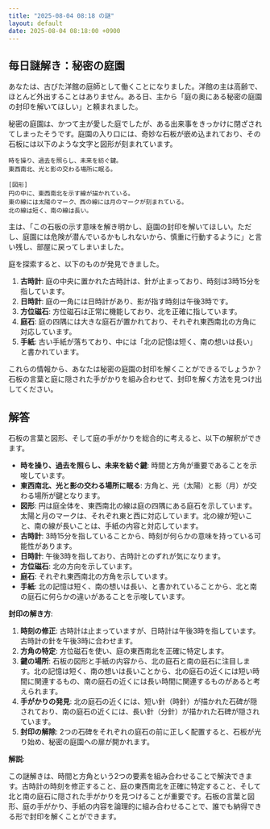 ```yaml
---
title: "2025-08-04 08:18 の謎"
layout: default
date: 2025-08-04 08:18:00 +0900
---
```

## 毎日謎解き：秘密の庭園

あなたは、古びた洋館の庭師として働くことになりました。洋館の主は高齢で、ほとんど外出することはありません。ある日、主から「庭の奥にある秘密の庭園の封印を解いてほしい」と頼まれました。

秘密の庭園は、かつて主が愛した庭でしたが、ある出来事をきっかけに閉ざされてしまったそうです。庭園の入り口には、奇妙な石板が嵌め込まれており、その石板には以下のような文字と図形が刻まれています。

```
時を操り、過去を照らし、未来を紡ぐ鍵。
東西南北、光と影の交わる場所に眠る。

[図形]
円の中に、東西南北を示す線が描かれている。
東の線には太陽のマーク、西の線には月のマークが刻まれている。
北の線は短く、南の線は長い。
```

主は、「この石板の示す意味を解き明かし、庭園の封印を解いてほしい。ただし、庭園には危険が潜んでいるかもしれないから、慎重に行動するように」と言い残し、部屋に戻ってしまいました。

庭を探索すると、以下のものが発見できました。

1.  **古時計**: 庭の中央に置かれた古時計は、針が止まっており、時刻は3時15分を指しています。
2.  **日時計**: 庭の一角には日時計があり、影が指す時刻は午後3時です。
3.  **方位磁石**: 方位磁石は正常に機能しており、北を正確に指しています。
4.  **庭石**: 庭の四隅には大きな庭石が置かれており、それぞれ東西南北の方角に対応しています。
5.  **手紙**: 古い手紙が落ちており、中には「北の記憶は短く、南の想いは長い」と書かれています。

これらの情報から、あなたは秘密の庭園の封印を解くことができるでしょうか？石板の言葉と庭に隠された手がかりを組み合わせて、封印を解く方法を見つけ出してください。

## 解答

石板の言葉と図形、そして庭の手がかりを総合的に考えると、以下の解釈ができます。

*   **時を操り、過去を照らし、未来を紡ぐ鍵**: 時間と方角が重要であることを示唆しています。
*   **東西南北、光と影の交わる場所に眠る**: 方角と、光（太陽）と影（月）が交わる場所が鍵となります。
*   **図形**: 円は庭全体を、東西南北の線は庭の四隅にある庭石を示しています。太陽と月のマークは、それぞれ東と西に対応しています。北の線が短いこと、南の線が長いことは、手紙の内容と対応しています。
*   **古時計**: 3時15分を指していることから、時刻が何らかの意味を持っている可能性があります。
*   **日時計**: 午後3時を指しており、古時計とのずれが気になります。
*   **方位磁石**: 北の方向を示しています。
*   **庭石**: それぞれ東西南北の方角を示しています。
*   **手紙**: 北の記憶は短く、南の想いは長い、と書かれていることから、北と南の庭石に何らかの違いがあることを示唆しています。

**封印の解き方**:

1.  **時刻の修正**: 古時計は止まっていますが、日時計は午後3時を指しています。古時計の針を午後3時に合わせます。
2.  **方角の特定**: 方位磁石を使い、庭の東西南北を正確に特定します。
3.  **鍵の場所**: 石板の図形と手紙の内容から、北の庭石と南の庭石に注目します。北の記憶は短く、南の想いは長いことから、北の庭石の近くには短い時間に関連するもの、南の庭石の近くには長い時間に関連するものがあると考えられます。
4.  **手がかりの発見**: 北の庭石の近くには、短い針（時針）が描かれた石碑が隠されており、南の庭石の近くには、長い針（分針）が描かれた石碑が隠されています。
5.  **封印の解除**: 2つの石碑をそれぞれの庭石の前に正しく配置すると、石板が光り始め、秘密の庭園への扉が開かれます。

**解説**:

この謎解きは、時間と方角という2つの要素を組み合わせることで解決できます。古時計の時刻を修正すること、庭の東西南北を正確に特定すること、そして北と南の庭石に隠された手がかりを見つけることが重要です。石板の言葉と図形、庭の手がかり、手紙の内容を論理的に組み合わせることで、誰でも納得できる形で封印を解くことができます。
